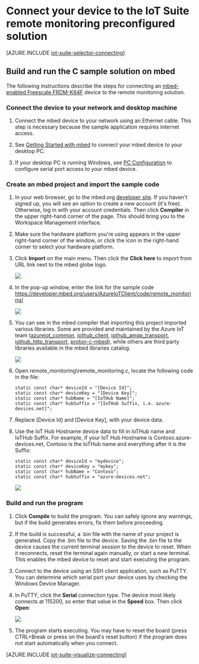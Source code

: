 <properties
   pageTitle="Connect a device using C on mbed | Microsoft Azure"
   description="Describes how to connect a device to the Azure IoT Suite preconfigured remote monitoring solution using an application written in C running on an mbed device."
   services=""
   documentationCenter="na"
   authors="dominicbetts"
   manager="timlt"
   editor=""/>

<tags
   ms.service="na"
   ms.devlang="na"
   ms.topic="article"
   ms.tgt_pltfrm="na"
   ms.workload="na"
   ms.date="11/10/2015"
   ms.author="dobett"/>


# Connect your device to the IoT Suite remote monitoring preconfigured solution

[AZURE.INCLUDE [iot-suite-selector-connecting](../../includes/iot-suite-selector-connecting.md)]

## Build and run the C sample solution on mbed

The following instructions describe the steps for connecting an [mbed-enabled Freescale FRDM-K64F][lnk-mbed-home] device to the remote monitoring solution.

### Connect the device to your network and desktop machine

1. Connect the mbed device to your network using an Ethernet cable. This step is necessary because the sample application requires internet access.

2. See [Getting Started with mbed][lnk-mbed-getstarted] to connect your mbed device to your desktop PC.

3. If your desktop PC is running Windows, see [PC Configuration][lnk-mbed-pcconnect] to configure serial port access to your mbed device.

### Create an mbed project and import the sample code

1. In your web browser, go to the mbed.org [developer site](https://developer.mbed.org/). If you haven't signed up, you will see an option to create a new account (it's free). Otherwise, log in with your account credentials. Then click **Compiler** in the upper right-hand corner of the page. This should bring you to the Workspace Management interface.

2. Make sure the hardware platform you're using appears in the upper right-hand corner of the window, or click the icon in the right-hand corner to select your hardware platform.

3. Click **Import** on the main menu. Then click the **Click here** to import from URL link next to the mbed globe logo.

    ![][6]

4. In the pop-up window, enter the link for the sample code https://developer.mbed.org/users/AzureIoTClient/code/remote_monitoring/

    ![][7]

5. You can see in the mbed compiler that importing this project imported various libraries. Some are provided and maintained by the Azure IoT team ([azureiot_common](https://developer.mbed.org/users/AzureIoTClient/code/azureiot_common/), [iothub_client](https://developer.mbed.org/users/AzureIoTClient/code/iothub_client/), [iothub_amqp_transport](https://developer.mbed.org/users/AzureIoTClient/code/iothub_amqp_transport/), [iothub_http_transport](https://developer.mbed.org/users/AzureIoTClient/code/iothub_http_transport/), [proton-c-mbed](https://developer.mbed.org/users/AzureIoTClient/code/proton-c-mbed/)), while others are third party libraries available in the mbed libraries catalog.

    ![][8]

6. Open remote_monitoring\remote_monitoring.c, locate the following code in the file:

    ```
    static const char* deviceId = "[Device Id]";
    static const char* deviceKey = "[Device Key]";
    static const char* hubName = "[IoTHub Name]";
    static const char* hubSuffix = "[IoTHub Suffix, i.e. azure-devices.net]";
    ```

7. Replace [Device Id] and [Device Key], with your device data.

8. Use the IoT Hub Hostname device data to fill in IoTHub name and IoTHub Suffix. For example, if your IoT Hub Hostname is Contoso.azure-devices.net, Contoso is the IoTHub name and everything after it is the Suffix:

    ```
    static const char* deviceId = "mydevice";
    static const char* deviceKey = "mykey";
    static const char* hubName = "Contoso";
    static const char* hubSuffix = "azure-devices.net";
    ```

    ![][9]

### Build and run the program

1. Click **Compile** to build the program. You can safely ignore any warnings, but if the build generates errors, fix them before proceeding.

2. If the build is successful, a .bin file with the name of your project is generated. Copy the .bin file to the device. Saving the .bin file to the device causes the current terminal session to the device to reset. When it reconnects, reset the terminal again manually, or start a new terminal. This enables the mbed device to reset and start executing the program.

3. Connect to the device using an SSH client application, such as PuTTY. You can determine which serial port your device uses by checking the Windows Device Manager.


4. In PuTTY, click the **Serial** connection type. The device most likely connects at 115200, so enter that value in the **Speed** box. Then click **Open**:

    ![][11]

5. The program starts executing. You may have to reset the board (press CTRL+Break or press on the board's reset button) if the program does not start automatically when you connect.

[AZURE.INCLUDE [iot-suite-visualize-connecting](../../includes/iot-suite-visualize-connecting.md)]


[6]: ./media/iot-suite-connecting-devices-mbed/mbed1.png
[7]: ./media/iot-suite-connecting-devices-mbed/mbed2a.png
[8]: ./media/iot-suite-connecting-devices-mbed/mbed3a.png
[9]: ./media/iot-suite-connecting-devices-mbed/suite6.png
[11]: ./media/iot-suite-connecting-devices-mbed/mbed6.png

[lnk-mbed-home]: https://developer.mbed.org/platforms/FRDM-K64F/
[lnk-mbed-getstarted]: https://developer.mbed.org/platforms/FRDM-K64F/#getting-started-with-mbed
[lnk-mbed-pcconnect]: https://developer.mbed.org/platforms/FRDM-K64F/#pc-configuration

